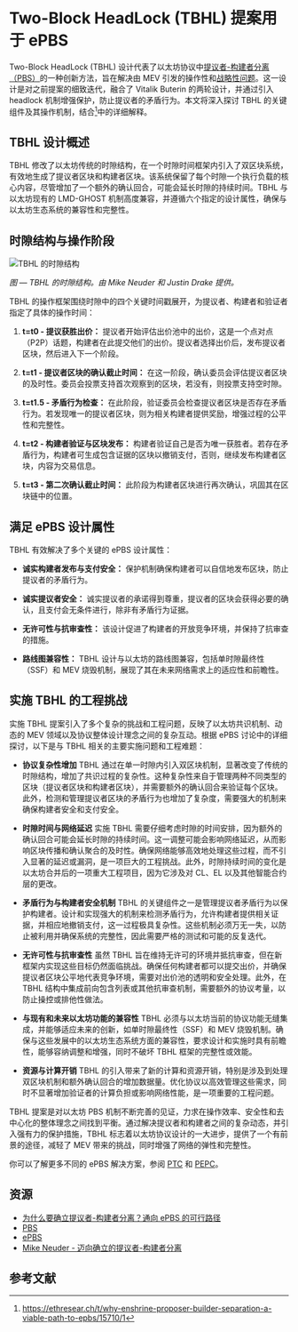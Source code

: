 # Two-Block HeadLock (TBHL) 提案用于 ePBS

Two-Block HeadLock (TBHL) 设计代表了以太坊协议中[提议者-构建者分离（PBS）](https://docs/wiki/research/PBS/pbs.md)的一种创新方法，旨在解决由 MEV 引发的操作性和[战略性问题](https://ethresear.ch/t/why-enshrine-proposer-builder-separation-a-viable-path-to-epbs/)。这一设计是对之前提案的细致迭代，融合了 Vitalik Buterin 的两轮设计，并通过引入 headlock 机制增强保护，防止提议者的矛盾行为。本文将深入探讨 TBHL 的关键组件及其操作机制，结合[^1]中的详细解释。

## TBHL 设计概述

TBHL 修改了以太坊传统的时隙结构，在一个时隙时间框架内引入了双区块系统，有效地生成了提议者区块和构建者区块。该系统保留了每个时隙一个执行负载的核心内容，尽管增加了一个额外的确认回合，可能会延长时隙的持续时间。TBHL 与以太坊现有的 LMD-GHOST 机制高度兼容，并遵循六个指定的设计属性，确保与以太坊生态系统的兼容性和完整性。

## 时隙结构与操作阶段

![TBHL 的时隙结构](/docs/wiki/research/img/scaling/Slot-Anatomy-of-TBHL-Mike.png)

_图 — TBHL 的时隙结构。由 Mike Neuder 和 Justin Drake 提供。_

TBHL 的操作框架围绕时隙中的四个关键时间戳展开，为提议者、构建者和验证者指定了具体的操作时间：

1. **t=t0 - 提议获胜出价：** 提议者开始评估出价池中的出价，这是一个点对点（P2P）话题，构建者在此提交他们的出价。提议者选择出价后，发布提议者区块，然后进入下一个阶段。

2. **t=t1 - 提议者区块的确认截止时间：** 在这一阶段，确认委员会评估提议者区块的及时性。委员会投票支持首次观察到的区块，若没有，则投票支持空时隙。

3. **t=t1.5 - 矛盾行为检查：** 在此阶段，验证委员会检查提议者区块是否存在矛盾行为。若发现唯一的提议者区块，则为相关构建者提供奖励，增强过程的公平性和完整性。

4. **t=t2 - 构建者验证与区块发布：** 构建者验证自己是否为唯一获胜者。若存在矛盾行为，构建者可生成包含证据的区块以撤销支付，否则，继续发布构建者区块，内容为交易信息。

5. **t=t3 - 第二次确认截止时间：** 此阶段为构建者区块进行再次确认，巩固其在区块链中的位置。

## 满足 ePBS 设计属性

TBHL 有效解决了多个关键的 ePBS 设计属性：

- **诚实构建者发布与支付安全：** 保护机制确保构建者可以自信地发布区块，防止提议者的矛盾行为。

- **诚实提议者安全：** 诚实提议者的承诺得到尊重，提议者的区块会获得必要的确认，且支付会无条件进行，除非有矛盾行为证据。

- **无许可性与抗审查性：** 该设计促进了构建者的开放竞争环境，并保持了抗审查的措施。

- **路线图兼容性：** TBHL 设计与以太坊的路线图兼容，包括单时隙最终性（SSF）和 MEV 烧毁机制，展现了其在未来网络需求上的适应性和前瞻性。

## 实施 TBHL 的工程挑战

实施 TBHL 提案引入了多个复杂的挑战和工程问题，反映了以太坊共识机制、动态的 MEV 领域以及协议整体设计理念之间的复杂互动。根据 ePBS 讨论中的详细探讨，以下是与 TBHL 相关的主要实施问题和工程难题：

- **协议复杂性增加** TBHL 通过在单一时隙内引入双区块机制，显著改变了传统的时隙结构，增加了共识过程的复杂性。这种复杂性来自于管理两种不同类型的区块（提议者区块和构建者区块），并需要额外的确认回合来验证每个区块。此外，检测和管理提议者区块的矛盾行为也增加了复杂度，需要强大的机制来确保构建者安全和支付安全。

- **时隙时间与网络延迟** 实施 TBHL 需要仔细考虑时隙的时间安排，因为额外的确认回合可能会延长时隙的持续时间。这一调整可能会影响网络延迟，从而影响区块传播和确认聚合的及时性。确保网络能够高效地处理这些过程，而不引入显著的延迟或漏洞，是一项巨大的工程挑战。此外，时隙持续时间的变化是以太坊合并后的一项重大工程项目，因为它涉及对 CL、EL 以及其他智能合约层的更改。

- **矛盾行为与构建者安全机制** TBHL 的关键组件之一是管理提议者矛盾行为以保护构建者。设计和实现强大的机制来检测矛盾行为，允许构建者提供相关证据，并相应地撤销支付，这一过程极具复杂性。这些机制必须万无一失，以防止被利用并确保系统的完整性，因此需要严格的测试和可能的反复迭代。

- **无许可性与抗审查性** 虽然 TBHL 旨在维持无许可的环境并抵抗审查，但在新框架内实现这些目标仍然面临挑战。确保任何构建者都可以提交出价，并确保提议者区块公平地代表竞争环境，需要对出价池的透明和安全处理。此外，在 TBHL 结构中集成前向包含列表或其他抗审查机制，需要额外的协议考量，以防止操控或排他性做法。

- **与现有和未来以太坊功能的兼容性** TBHL 必须与以太坊当前的协议功能无缝集成，并能够适应未来的创新，如单时隙最终性（SSF）和 MEV 烧毁机制。确保与这些发展中的以太坊生态系统方面的兼容性，要求设计和实施时具有前瞻性，能够容纳调整和增强，同时不破坏 TBHL 框架的完整性或效能。

- **资源与计算开销** TBHL 的引入带来了新的计算和资源开销，特别是涉及到处理双区块机制和额外确认回合的增加数据量。优化协议以高效管理这些需求，同时不显著增加验证者的计算负担或影响网络性能，是一项重要的工程问题。

TBHL 提案是对以太坊 PBS 机制不断完善的见证，力求在操作效率、安全性和去中心化的整体理念之间找到平衡。通过解决提议者和构建者之间的复杂动态，并引入强有力的保护措施，TBHL 标志着以太坊协议设计的一大进步，提供了一个有前景的途径，减轻了 MEV 带来的挑战，同时增强了网络的弹性和完整性。

你可以了解更多不同的 ePBS 解决方案，参阅 [PTC](/docs/wiki/research/PBS/PTC.md) 和 [PEPC](/docs/wiki/research/PBS/PEPC.md)。

## 资源
- [为什么要确立提议者-构建者分离？通向 ePBS 的可行路径](https://ethresear.ch/t/why-enshrine-proposer-builder-separation-a-viable-path-to-epbs/15710/1)
- [PBS](/docs/wiki/research/PBS/pbs.md)
- [ePBS](/docs/wiki/research/PBS/epbs.md)
- [Mike Neuder - 迈向确立的提议者-构建者分离](https://www.youtube.com/watch?v=Ub8V7lILb_Q)

## 参考文献
[^1]: https://ethresear.ch/t/why-enshrine-proposer-builder-separation-a-viable-path-to-epbs/15710/1
